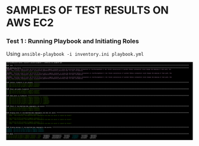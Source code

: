 # SAMPLES OF TEST RESULTS ON AWS EC2 

### Test 1 : Running Playbook and Initiating Roles 
Using `ansible-playbook -i inventory.ini playbook.yml `

![Running-Playbook-against-Hosts](https://github.com/deepakm925/ansible-webservers-project/blob/main/starter/test-results/screenshot-of-running-playbook-hosts-playbook.png)
